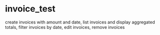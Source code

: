 # invoice_test
create invoices with amount and date, 
list invoices and display aggregated totals, 
filter invoices by date, 
edit invoices, 
remove invoices
